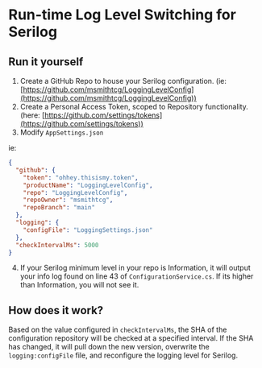 # Run-time Log Level Switching for Serilog

## Run it yourself

1. Create a GitHub Repo to house your Serilog configuration. (ie: [https://github.com/msmithtcg/LoggingLevelConfig](https://github.com/msmithtcg/LoggingLevelConfig))
2. Create a Personal Access Token, scoped to Repository functionality. (here: [https://github.com/settings/tokens](https://github.com/settings/tokens))
3. Modify `AppSettings.json`

ie: 

```json
{
  "github": {
    "token": "ohhey.thisismy.token",
    "productName": "LoggingLevelConfig",
    "repo": "LoggingLevelConfig",
    "repoOwner": "msmithtcg",
    "repoBranch": "main"
  },
  "logging": {
    "configFile": "LoggingSettings.json"
  },
  "checkIntervalMs": 5000
}
```

4. If your Serilog minimum level in your repo is Information, it will output your info log found on line 43 of `ConfigurationService.cs`. If its higher than Information, you will not see it.

## How does it work?

Based on the value configured in `checkIntervalMs`, the SHA of the configuration repository will be checked at a specified interval. If the SHA has changed, it will pull down the new version, overwrite the `logging:configFile` file, and reconfigure the logging level for Serilog.

